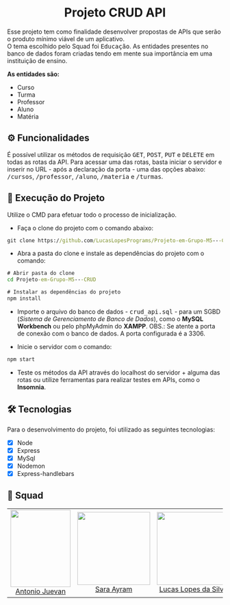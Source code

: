 <h1 align="center">Projeto CRUD API</h1>

<div>
  <p>Esse projeto tem como finalidade desenvolver propostas de APIs que serão o produto mínimo viável de um aplicativo. <br>O tema escolhido pelo Squad foi <kbd>Educação</kbd>. As entidades presentes no banco de dados foram criadas tendo em mente sua importância em uma instituição de ensino.</p>
  <p><strong>As entidades são:</strong></p>
  <ul>
    <li>Curso</li>
    <li>Turma</li>
    <li>Professor</li>
    <li>Aluno</li>
    <li>Matéria</li>
  </ul>
</div>

<h2>⚙️ Funcionalidades</h2>

<p>É possível utilizar os métodos de requisição <kbd>GET</kbd>, <kbd>POST</kbd>, <kbd>PUT</kbd> e <kbd>DELETE</kbd> em todas as rotas da API. Para acessar uma das rotas, basta iniciar o servidor e inserir no URL - após a declaração da porta - uma das opções abaixo: <kbd>/cursos</kbd>, <kbd>/professor</kbd>, <kbd>/aluno</kbd>, <kbd>/materia</kbd> e <kbd>/turmas</kbd>.</p>

<h2>🚀 Execução do Projeto</h2>

<p>Utilize o CMD para efetuar todo o processo de inicialização.</p>

* Faça o clone do projeto com o comando abaixo:

```cmd
git clone https://github.com/LucasLopesPrograms/Projeto-em-Grupo-M5---CRUD
```
* Abra a pasta do clone e instale as dependências do projeto com o comando:

```cmd
# Abrir pasta do clone 
cd Projeto-em-Grupo-M5---CRUD

# Instalar as dependências do projeto
npm install
```
* Importe o arquivo do banco de dados - <kbd>crud_api.sql</kbd> - para um SGBD (<em>Sistema de Gerenciamento de Banco de Dados</em>), como o <strong>MySQL Workbench</strong> ou pelo phpMyAdmin do <strong>XAMPP</strong>. OBS.: Se atente a porta de conexão com o banco de dados. A porta configurada é a 3306.

* Inicie o servidor com o comando:

```cmd
npm start
```
* Teste os métodos da API através do localhost do servidor + alguma das rotas ou utilize ferramentas para realizar testes em APIs, como o <strong>Insomnia</strong>.

<h2>🛠 Tecnologias</h2>

<p>Para o desenvolvimento do projeto, foi utilizado as seguintes tecnologias: </p>

- [x] Node
- [x] Express
- [x] MySql
- [x] Nodemon 
- [x] Express-handlebars

<h2>🤝 Squad</h2>

<table>
  <tr>
    <td align="center">
      <img src="https://user-images.githubusercontent.com/113109526/220770102-5a220dc5-a888-4778-9d56-8b48685cf5e2.jpg" width="140" height="180"/> <br>
      <a href="https://github.com/Juevan">Antonio Juevan</a>
    </td>
    <td align="center">
      <img src="https://user-images.githubusercontent.com/113109526/220772593-a6e96d35-17e4-4e07-8ba4-a3ad18c1bb5f.jpg" width="170" height="170"/> <br>
      <a href="https://github.com/ZoeDoceAmarga">Sara Ayram</a>
    </td>
     <td align="center">
      <img src="https://user-images.githubusercontent.com/113109526/220770783-12a55c5e-b502-4ee9-8643-34050561abc0.jpg" width="170" height="170"/> <br>
      <a href="https://github.com/LucasLopesPrograms">Lucas Lopes da Silva</a>
    </td>
    <td align="center">
      <img src="https://user-images.githubusercontent.com/113109526/220765118-765ce30b-6357-4566-b902-5bfad316e485.jpg" width="150" height="170"/> <br>
      <a href="https://github.com/VihProgramer">Vitória Tavares</a>
    </td>
    <td align="center">
      <img src="https://user-images.githubusercontent.com/113109526/220762223-98408eb1-936c-4968-843e-9da516b3dd52.jpg" width="170" height="170"/> <br>
      <a href="https://github.com/DiegoBernardes95">Diego Bernardes</a>
    </td>
  </tr>
</table>

